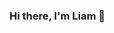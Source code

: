 ### Hi there, I'm Liam 👋

<!--



- 🔭 I’m currently working on Cinmea Booking app as part of my course
- 🌱 I’m currently learning C#

-->

